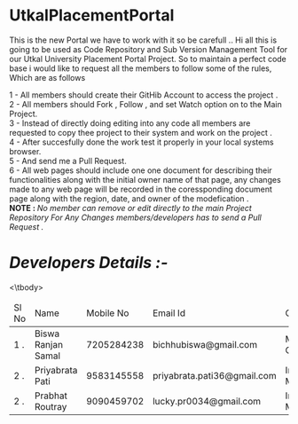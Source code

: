 # UtkalPlacementPortal
This is the new Portal we have to work with it so be carefull ..
Hi all this is going to be used as Code Repository and Sub Version Management Tool for our Utkal University Placement Portal Project.
So to maintain a perfect code base  i would like to request all the members to follow some of the rules, Which are as follows

1 - All members should create their GitHib Account to access the project . <br>
2 - All members should Fork , Follow , and set Watch option on to the Main Project. <br>
3 - Instead of directly doing editing into any code all members are requested to copy thee project to their system and work on the project .<br>
4 - After succesfully done the work test it properly in your local systems browser.<br>
5 - And send me a Pull Request.<br>
6 - All web pages should include one one document for describing their functionalities along with the initial owner name of that page, any changes made to any web page will be recorded in the coressponding document page along with the region, date, and owner of the modefication .<br>
<b>NOTE : </b> <i>No member can remove or edit directly to the main Project Repository For Any Changes members/developers has to send  a Pull Request .</i>

<h1><b><i>Developers Details :- </i></b></h1>

<table>
  <thead>
    <td>Sl No</td>
    <td>Name </td>
    <td>Mobile No</td>
    <td>Email Id</td>
    <td>Qualification</td>
    <td>Designation</td>
  </thead>
  <tbody>
    <tr>
      <td>1 .</td>
      <td>Biswa Ranjan Samal</td>
      <td>7205284238</td>
      <td>bichhubiswa@gmail.com</td>
      <td>MCA, M.Tech-CSE(Continuing)</td>
      <td>Software Engeenier</td>
    </tr>
    <tr>
      <td>2 .</td>
      <td>Priyabrata Pati</td>
      <td>9583145558</td>
      <td>priyabrata.pati36@gmail.com</td>
      <td>Integrated MCA(Continuing)</td>
      <td>Student</td>
    </tr>
    <tr>
      <td>2 .</td>
      <td>Prabhat Routray</td>
      <td>9090459702</td>
      <td>lucky.pr0034@gmail.com</td>
      <td>Integrated MCA(Continuing)</td>
      <td>Student</td>
    </tr>
  <\tbody>
</table>

